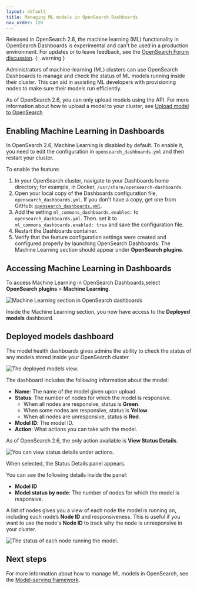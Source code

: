 ```yaml
---
layout: default
title: Managing ML models in OpenSearch Dashboards
nav_order: 120
---
```


Released in OpenSearch 2.6, the machine learning (ML) functionality in OpenSearch Dashboards is experimental and can't be used in a production environment. For updates or to leave feedback, see the [OpenSearch Forum discussion](https://forum.opensearch.org/t/feedback-ml-commons-ml-model-health-dashboard-for-admins-experimental-release/12494).
{: .warning }

Administrators of machine-learning (ML) clusters can use OpenSearch Dashboards to manage and check the status of ML models running inside their cluster. This can aid in assisting ML developers with provisioning nodes to make sure their models run efficiently.

As of OpenSearch 2.6, you can only upload models using the API. For more information about how to upload a model to your cluster, see [Upload model to OpenSearch]({{site.url}}{{site.baseurl}}/ml-commons-plugin/model-serving-framework#upload-model-to-opensearch)

## Enabling Machine Learning in Dashboards

In OpenSearch 2.6, Machine Learning is disabled by default. To enable it, you need to edit the configuration in `opensearch_dashboards.yml` and then restart your cluster.

To enable the feature:

1. In your OpenSearch cluster, navigate to your Dashboards home directory; for example, in Docker, `/usr/share/opensearch-dashboards`.
2. Open your local copy of the Dashboards configuration file, `opensearch_dashboards.yml`. If you don't have a copy, get one from GitHub: [`opensearch_dashboards.yml`](https://github.com/opensearch-project/OpenSearch-Dashboards/blob/main/config/opensearch_dashboards.yml).
3. Add the setting `ml_commons_dashboards.enabled:`  to `opensearch_dashboards.yml`. Then. set it to  `ml_commons_dashboards.enabled: true` and save the configuration file.
4. Restart the Dashboards container.
5. Verify that the feature configuration settings were created and configured properly by launching OpenSearch Dashboards. The Machine Learning section should appear under **OpenSearch plugins**.

## Accessing Machine Learning in Dashboards

To access Machine Learning in OpenSearch Dashboards,select **OpenSearch plugins** > **Machine Learning**. 

<img src="{{site.url}}{{site.baseurl}}/images/ml/ml-dashboard/ml-dashboard.png" alt="Machine Learning section in OpenSearch dashboards">

Inside the Machine Learning section, you now have access to the **Deployed models** dashboard.

## Deployed models dashboard

The model health dashboards gives admins the ability to check the status of any models stored inside your OpenSearch cluster. 

<img src="{{site.url}}{{site.baseurl}}/images/ml/ml-dashboard/deployed-models.png" alt="The deployed models view.">

The dashboard includes the following information about the model:

- **Name**: The name of the model given upon upload.
- **Status**: The number of nodes for which the model is responsive. 
   - When all nodes are responsive, status is **Green**.
   - When some nodes are responsive, status is **Yellow**.
   - When all nodes are unresponsive, status is **Red**.
- **Model ID**: The model ID.
- **Action**: What actions you can take with the model.

As of OpenSearch 2.6, the only action available is **View Status Details**. 

<img src="{{site.url}}{{site.baseurl}}/images/ml/ml-dashboard/view-status-details.png" alt="You can view status details under actions.">

When selected, the Status Details panel appears.

You can see the following details inside the panel:

- **Model ID**
- **Model status by node**: The number of nodes for which the model is responsive.

A list of nodes gives you a view of each node the model is running on, including each node’s **Node ID** and responsiveness. This is useful if you want to use the node's **Node ID** to track why the node is unresponsive in your cluster.

<img src="{{site.url}}{{site.baseurl}}/images/ml/ml-dashboard/model-node-details.png" alt="The status of each node running the model.">

## Next steps

For more information about how to manage ML models in OpenSearch, see the [Model-serving framework]({{site.url}}{{site.baseurl}}/ml-commons-plugin/model-serving-framework/).
